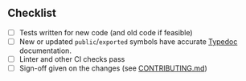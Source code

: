 <!-- Thanks for submitting a PR! Please ensure the following requirements are met in order for us to review your PR -->

## Checklist

-   [ ] Tests written for new code (and old code if feasible)
-   [ ] New or updated `public`/`exported` symbols have accurate [Typedoc](https://typedoc.org/guides/overview) documentation.
-   [ ] Linter and other CI checks pass
-   [ ] Sign-off given on the changes (see [CONTRIBUTING.md](https://github.com/matrix-org/matrix-js-sdk/blob/develop/CONTRIBUTING.md))
